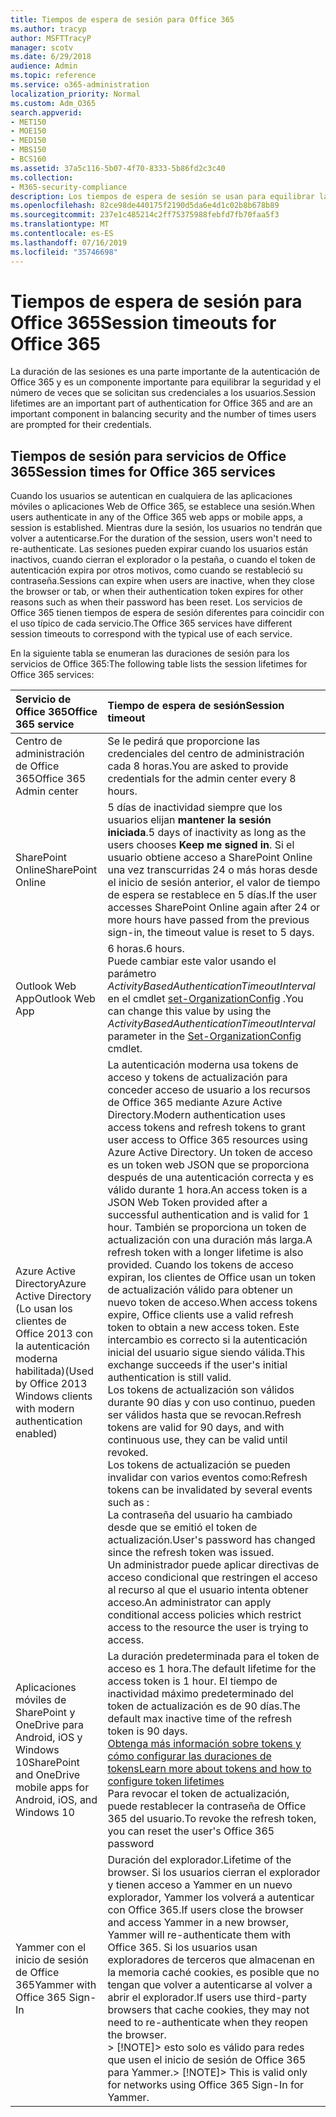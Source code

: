 ```yaml
---
title: Tiempos de espera de sesión para Office 365
ms.author: tracyp
author: MSFTTracyP
manager: scotv
ms.date: 6/29/2018
audience: Admin
ms.topic: reference
ms.service: o365-administration
localization_priority: Normal
ms.custom: Adm_O365
search.appverid:
- MET150
- MOE150
- MED150
- MBS150
- BCS160
ms.assetid: 37a5c116-5b07-4f70-8333-5b86fd2c3c40
ms.collection:
- M365-security-compliance
description: Los tiempos de espera de sesión se usan para equilibrar la seguridad y la facilidad de acceso en aplicaciones cliente de Office 365.
ms.openlocfilehash: 82ce98de440175f2190d5da6e4d1c02b8b678b89
ms.sourcegitcommit: 237e1c485214c2ff75375988febfd7fb70faa5f3
ms.translationtype: MT
ms.contentlocale: es-ES
ms.lasthandoff: 07/16/2019
ms.locfileid: "35746698"
---
```

# <a name="session-timeouts-for-office-365"></a><span data-ttu-id="b2d9b-103">Tiempos de espera de sesión para Office 365</span><span class="sxs-lookup"><span data-stu-id="b2d9b-103">Session timeouts for Office 365</span></span>

<span data-ttu-id="b2d9b-104">La duración de las sesiones es una parte importante de la autenticación de Office 365 y es un componente importante para equilibrar la seguridad y el número de veces que se solicitan sus credenciales a los usuarios.</span><span class="sxs-lookup"><span data-stu-id="b2d9b-104">Session lifetimes are an important part of authentication for Office 365 and are an important component in balancing security and the number of times users are prompted for their credentials.</span></span>
  
## <a name="session-times-for-office-365-services"></a><span data-ttu-id="b2d9b-105">Tiempos de sesión para servicios de Office 365</span><span class="sxs-lookup"><span data-stu-id="b2d9b-105">Session times for Office 365 services</span></span>

<span data-ttu-id="b2d9b-106">Cuando los usuarios se autentican en cualquiera de las aplicaciones móviles o aplicaciones Web de Office 365, se establece una sesión.</span><span class="sxs-lookup"><span data-stu-id="b2d9b-106">When users authenticate in any of the Office 365 web apps or mobile apps, a session is established.</span></span> <span data-ttu-id="b2d9b-107">Mientras dure la sesión, los usuarios no tendrán que volver a autenticarse.</span><span class="sxs-lookup"><span data-stu-id="b2d9b-107">For the duration of the session, users won't need to re-authenticate.</span></span> <span data-ttu-id="b2d9b-108">Las sesiones pueden expirar cuando los usuarios están inactivos, cuando cierran el explorador o la pestaña, o cuando el token de autenticación expira por otros motivos, como cuando se restableció su contraseña.</span><span class="sxs-lookup"><span data-stu-id="b2d9b-108">Sessions can expire when users are inactive, when they close the browser or tab, or when their authentication token expires for other reasons such as when their password has been reset.</span></span> <span data-ttu-id="b2d9b-109">Los servicios de Office 365 tienen tiempos de espera de sesión diferentes para coincidir con el uso típico de cada servicio.</span><span class="sxs-lookup"><span data-stu-id="b2d9b-109">The Office 365 services have different session timeouts to correspond with the typical use of each service.</span></span>
  
<span data-ttu-id="b2d9b-110">En la siguiente tabla se enumeran las duraciones de sesión para los servicios de Office 365:</span><span class="sxs-lookup"><span data-stu-id="b2d9b-110">The following table lists the session lifetimes for Office 365 services:</span></span>
  
|<span data-ttu-id="b2d9b-111">**Servicio de Office 365**</span><span class="sxs-lookup"><span data-stu-id="b2d9b-111">**Office 365 service**</span></span>|<span data-ttu-id="b2d9b-112">**Tiempo de espera de sesión**</span><span class="sxs-lookup"><span data-stu-id="b2d9b-112">**Session timeout**</span></span>|
|:-----|:-----|
|<span data-ttu-id="b2d9b-113">Centro de administración de Office 365</span><span class="sxs-lookup"><span data-stu-id="b2d9b-113">Office 365 Admin center</span></span>  <br/> |<span data-ttu-id="b2d9b-114">Se le pedirá que proporcione las credenciales del centro de administración cada 8 horas.</span><span class="sxs-lookup"><span data-stu-id="b2d9b-114">You are asked to provide credentials for the admin center every 8 hours.</span></span>  <br/> |
|<span data-ttu-id="b2d9b-115">SharePoint Online</span><span class="sxs-lookup"><span data-stu-id="b2d9b-115">SharePoint Online</span></span>  <br/> |<span data-ttu-id="b2d9b-116">5 días de inactividad siempre que los usuarios elijan **mantener la sesión iniciada**.</span><span class="sxs-lookup"><span data-stu-id="b2d9b-116">5 days of inactivity as long as the users chooses **Keep me signed in**.</span></span> <span data-ttu-id="b2d9b-117">Si el usuario obtiene acceso a SharePoint Online una vez transcurridas 24 o más horas desde el inicio de sesión anterior, el valor de tiempo de espera se restablece en 5 días.</span><span class="sxs-lookup"><span data-stu-id="b2d9b-117">If the user accesses SharePoint Online again after 24 or more hours have passed from the previous sign-in, the timeout value is reset to 5 days.</span></span>  <br/> |
|<span data-ttu-id="b2d9b-118">Outlook Web App</span><span class="sxs-lookup"><span data-stu-id="b2d9b-118">Outlook Web App</span></span>  <br/> |<span data-ttu-id="b2d9b-119">6 horas.</span><span class="sxs-lookup"><span data-stu-id="b2d9b-119">6 hours.</span></span>  <br/> <span data-ttu-id="b2d9b-120">Puede cambiar este valor usando el parámetro _ActivityBasedAuthenticationTimeoutInterval_ en el cmdlet [set-OrganizationConfig](https://go.microsoft.com/fwlink/p/?LinkId=615378) .</span><span class="sxs-lookup"><span data-stu-id="b2d9b-120">You can change this value by using the  _ActivityBasedAuthenticationTimeoutInterval_ parameter in the [Set-OrganizationConfig](https://go.microsoft.com/fwlink/p/?LinkId=615378) cmdlet.</span></span>  <br/> |
|<span data-ttu-id="b2d9b-121">Azure Active Directory</span><span class="sxs-lookup"><span data-stu-id="b2d9b-121">Azure Active Directory</span></span>  <br/> <span data-ttu-id="b2d9b-122">(Lo usan los clientes de Office 2013 con la autenticación moderna habilitada)</span><span class="sxs-lookup"><span data-stu-id="b2d9b-122">(Used by Office 2013 Windows clients with modern authentication enabled)</span></span>  <br/> | <span data-ttu-id="b2d9b-123">La autenticación moderna usa tokens de acceso y tokens de actualización para conceder acceso de usuario a los recursos de Office 365 mediante Azure Active Directory.</span><span class="sxs-lookup"><span data-stu-id="b2d9b-123">Modern authentication uses access tokens and refresh tokens to grant user access to Office 365 resources using Azure Active Directory.</span></span> <span data-ttu-id="b2d9b-124">Un token de acceso es un token web JSON que se proporciona después de una autenticación correcta y es válido durante 1 hora.</span><span class="sxs-lookup"><span data-stu-id="b2d9b-124">An access token is a JSON Web Token provided after a successful authentication and is valid for 1 hour.</span></span> <span data-ttu-id="b2d9b-125">También se proporciona un token de actualización con una duración más larga.</span><span class="sxs-lookup"><span data-stu-id="b2d9b-125">A refresh token with a longer lifetime is also provided.</span></span> <span data-ttu-id="b2d9b-126">Cuando los tokens de acceso expiran, los clientes de Office usan un token de actualización válido para obtener un nuevo token de acceso.</span><span class="sxs-lookup"><span data-stu-id="b2d9b-126">When access tokens expire, Office clients use a valid refresh token to obtain a new access token.</span></span> <span data-ttu-id="b2d9b-127">Este intercambio es correcto si la autenticación inicial del usuario sigue siendo válida.</span><span class="sxs-lookup"><span data-stu-id="b2d9b-127">This exchange succeeds if the user's initial authentication is still valid.</span></span>  <br/>  <span data-ttu-id="b2d9b-128">Los tokens de actualización son válidos durante 90 días y con uso continuo, pueden ser válidos hasta que se revocan.</span><span class="sxs-lookup"><span data-stu-id="b2d9b-128">Refresh tokens are valid for 90 days, and with continuous use, they can be valid until revoked.</span></span>  <br/>  <span data-ttu-id="b2d9b-129">Los tokens de actualización se pueden invalidar con varios eventos como:</span><span class="sxs-lookup"><span data-stu-id="b2d9b-129">Refresh tokens can be invalidated by several events such as :</span></span>  <br/>  <span data-ttu-id="b2d9b-130">La contraseña del usuario ha cambiado desde que se emitió el token de actualización.</span><span class="sxs-lookup"><span data-stu-id="b2d9b-130">User's password has changed since the refresh token was issued.</span></span>  <br/>  <span data-ttu-id="b2d9b-131">Un administrador puede aplicar directivas de acceso condicional que restringen el acceso al recurso al que el usuario intenta obtener acceso.</span><span class="sxs-lookup"><span data-stu-id="b2d9b-131">An administrator can apply conditional access policies which restrict access to the resource the user is trying to access.</span></span>  <br/> |
|<span data-ttu-id="b2d9b-132">Aplicaciones móviles de SharePoint y OneDrive para Android, iOS y Windows 10</span><span class="sxs-lookup"><span data-stu-id="b2d9b-132">SharePoint and OneDrive mobile apps for Android, iOS, and Windows 10</span></span>  <br/> |<span data-ttu-id="b2d9b-133">La duración predeterminada para el token de acceso es 1 hora.</span><span class="sxs-lookup"><span data-stu-id="b2d9b-133">The default lifetime for the access token is 1 hour.</span></span> <span data-ttu-id="b2d9b-134">El tiempo de inactividad máximo predeterminado del token de actualización es de 90 días.</span><span class="sxs-lookup"><span data-stu-id="b2d9b-134">The default max inactive time of the refresh token is 90 days.</span></span>  <br/> [<span data-ttu-id="b2d9b-135">Obtenga más información sobre tokens y cómo configurar las duraciones de tokens</span><span class="sxs-lookup"><span data-stu-id="b2d9b-135">Learn more about tokens and how to configure token lifetimes</span></span>](https://docs.microsoft.com/en-us/azure/active-directory/active-directory-configurable-token-lifetimes) <br/> <span data-ttu-id="b2d9b-136">Para revocar el token de actualización, puede restablecer la contraseña de Office 365 del usuario.</span><span class="sxs-lookup"><span data-stu-id="b2d9b-136">To revoke the refresh token, you can reset the user's Office 365 password</span></span>  <br/> |
|<span data-ttu-id="b2d9b-137">Yammer con el inicio de sesión de Office 365</span><span class="sxs-lookup"><span data-stu-id="b2d9b-137">Yammer with Office 365 Sign-In</span></span>  <br/> |<span data-ttu-id="b2d9b-138">Duración del explorador.</span><span class="sxs-lookup"><span data-stu-id="b2d9b-138">Lifetime of the browser.</span></span> <span data-ttu-id="b2d9b-139">Si los usuarios cierran el explorador y tienen acceso a Yammer en un nuevo explorador, Yammer los volverá a autenticar con Office 365.</span><span class="sxs-lookup"><span data-stu-id="b2d9b-139">If users close the browser and access Yammer in a new browser, Yammer will re-authenticate them with Office 365.</span></span> <span data-ttu-id="b2d9b-140">Si los usuarios usan exploradores de terceros que almacenan en la memoria caché cookies, es posible que no tengan que volver a autenticarse al volver a abrir el explorador.</span><span class="sxs-lookup"><span data-stu-id="b2d9b-140">If users use third-party browsers that cache cookies, they may not need to re-authenticate when they reopen the browser.</span></span>  <br/> <span data-ttu-id="b2d9b-141">> [!NOTE]> esto solo es válido para redes que usen el inicio de sesión de Office 365 para Yammer.</span><span class="sxs-lookup"><span data-stu-id="b2d9b-141">> [!NOTE]> This is valid only for networks using Office 365 Sign-In for Yammer.</span></span>           |
   

